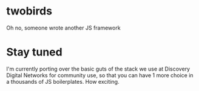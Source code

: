 # twobirds
Oh no, someone wrote another JS framework

# Stay tuned
I'm currently porting over the basic guts of the stack we use at Discovery Digital Networks for community use, so that you can have 1 more choice in a thousands of JS boilerplates.  How exciting.
